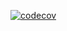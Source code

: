 [![codecov](https://codecov.io/gh/OurDuty/Node.js-sem/branch/master/graph/badge.svg)](https://codecov.io/gh/OurDuty/Node.js-sem)

